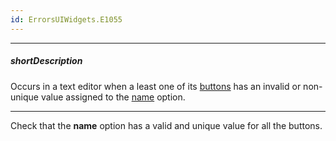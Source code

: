 ```yaml
---
id: ErrorsUIWidgets.E1055
---
```

---
##### shortDescription
Occurs in a text editor when a least one of its [buttons](/api-reference/10%20UI%20Widgets/dxTextEditor/1%20Configuration/buttons '/Documentation/ApiReference/UI_Widgets/dxTextBox/Configuration/buttons/') has an invalid or non-unique value assigned to the [name](/api-reference/_hidden/dxTextEditorButton/name.md '/Documentation/ApiReference/UI_Widgets/dxTextBox/Configuration/buttons/#name') option.

---
Check that the **name** option has a valid and unique value for all the buttons.